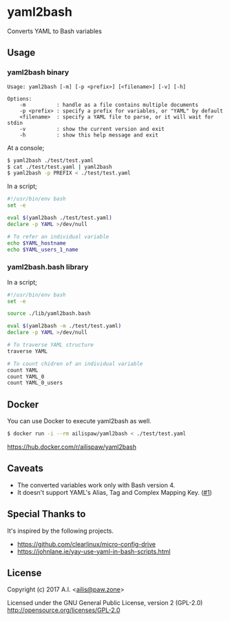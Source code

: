 # yaml2bash

Converts YAML to Bash variables

## Usage

### yaml2bash binary

```
Usage: yaml2bash [-m] [-p <prefix>] [<filename>] [-v] [-h]

Options:
    -m          : handle as a file contains multiple documents
    -p <prefix> : specify a prefix for variables, or "YAML" by default
    <filename>  : specify a YAML file to parse, or it will wait for stdin
    -v          : show the current version and exit
    -h          : show this help message and exit
```

At a console;

```bash
$ yaml2bash ./test/test.yaml
$ cat ./test/test.yaml | yaml2bash
$ yaml2bash -p PREFIX < ./test/test.yaml
```

In a script;

```bash
#!/usr/bin/env bash
set -e

eval $(yaml2bash ./test/test.yaml)
declare -p YAML >/dev/null

# To refer an individual variable
echo $YAML_hostname
echo $YAML_users_1_name
```

### yaml2bash.bash library

In a script;

```bash
#!/usr/bin/env bash
set -e

source ./lib/yaml2bash.bash

eval $(yaml2bash -m ./test/test.yaml)
declare -p YAML >/dev/null

# To traverse YAML structure
traverse YAML

# To count chidren of an individual variable
count YAML
count YAML_0
count YAML_0_users
```

## Docker

You can use Docker to execute yaml2bash as well.

```bash
$ docker run -i --rm ailispaw/yaml2bash < ./test/test.yaml
```

https://hub.docker.com/r/ailispaw/yaml2bash

## Caveats

- The converted variables work only with Bash version 4.
- It doesn't support YAML's Alias, Tag and Complex Mapping Key. ([#1](https://github.com/ailispaw/yaml2bash/issues/1))

## Special Thanks to

It's inspired by the following projects.

- https://github.com/clearlinux/micro-config-drive
- https://johnlane.ie/yay-use-yaml-in-bash-scripts.html

## License

Copyright (c) 2017 A.I. &lt;ailis@paw.zone&gt;

Licensed under the GNU General Public License, version 2 (GPL-2.0)  
http://opensource.org/licenses/GPL-2.0
